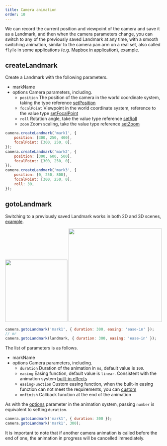 ```yaml
---
title: Camera animation
order: 10
---
```


We can record the current position and viewpoint of the camera and save it as a Landmark, and then when the camera parameters change, you can switch to any of the previously saved Landmark at any time, with a smooth switching animation, similar to the camera pan arm on a real set, also called `flyTo` in some applications (e.g. [Mapbox in application](https:/.mapbox.com/mapbox-gl-js/example/flyto/)), [example](/en/examples/camera/camera-animation/#landmark2).

## createLandmark

Create a Landmark with the following parameters.

- markName
- options Camera parameters, including.
  - `position` The position of the camera in the world coordinate system, taking the type reference [setPosition](/en/api/camera/action#pan)
  - `focalPoint` Viewpoint in the world coordinate system, reference to the value type [setFocalPoint](/en/api/camera/action#pan)
  - `roll` Rotation angle, take the value type reference [setRoll](/en/api/camera/action#rotate)
  - `zoom` Zoom scaling, take the value type reference [setZoom](/en/api/camera/action#dolly)

```js
camera.createLandmark('mark1', {
    position: [300, 250, 400],
    focalPoint: [300, 250, 0],
});
camera.createLandmark('mark2', {
    position: [300, 600, 500],
    focalPoint: [300, 250, 0],
});
camera.createLandmark('mark3', {
    position: [0, 250, 800],
    focalPoint: [300, 250, 0],
    roll: 30,
});
```

## gotoLandmark

Switching to a previously saved Landmark works in both 2D and 3D scenes, [example](/en/examples/camera/camera-animation/#landmark2).

<img src="https://gw.alipayobjects.com/mdn/rms_6ae20b/afts/img/A*EL2XSL5qSQ8AAAAAAAAAAAAAARQnAQ" width="200">
<img src="https://gw.alipayobjects.com/mdn/rms_6ae20b/afts/img/A*o4eKT4ZQfJcAAAAAAAAAAAAAARQnAQ" width="300">

```js
camera.gotoLandmark('mark1', { duration: 300, easing: 'ease-in' });
// or
camera.gotoLandmark(landmark, { duration: 300, easing: 'ease-in' });
```

The list of parameters is as follows.

- markName
- options Camera parameters, including.
  - `duration` Duration of the animation in `ms`, default value is `100`.
  - `easing` Easing function, default value is `linear`. Consistent with the animation system [built-in effects](/en/api/animation/waapi#easing-1)
  - `easingFunction` Custom easing function, when the built-in easing function can not meet the requirements, you can [custom](/en/api/animation/waapi#easingfunction)
  - `onfinish` Callback function at the end of the animation

As with the [options](/en/api/animation/waapi#options) parameter in the animation system, passing `number` is equivalent to setting `duration`.

```js
camera.gotoLandmark('mark1', { duration: 300 });
camera.gotoLandmark('mark1', 300);
```

It is important to note that if another camera animation is called before the end of one, the animation in progress will be cancelled immediately.
